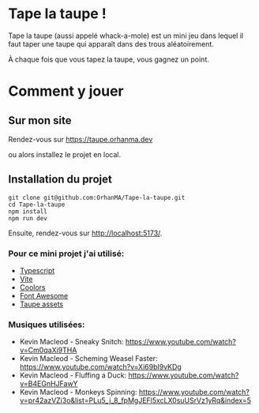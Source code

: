 # Tape la taupe !

Tape la taupe (aussi appelé whack-a-mole) est un mini jeu dans lequel il faut taper une taupe qui apparaît dans des trous aléatoirement.

À chaque fois que vous tapez la taupe, vous gagnez un point.

# Comment y jouer

## Sur mon site

Rendez-vous sur https://taupe.orhanma.dev

ou alors installez le projet en local.

## Installation du projet

```
git clone git@github.com:OrhanMA/Tape-la-taupe.git
cd Tape-la-taupe
npm install
npm run dev
```

Ensuite, rendez-vous sur [http://localhost:5173/](http://localhost:5173/).

### Pour ce mini projet j'ai utilisé:

- [Typescript](https://www.typescriptlang.org/)
- [Vite](https://vitejs.dev/)
- [Coolors](https://coolors.co/)
- [Font Awesome](https://fontawesome.com/icons)
- [Taupe assets](https://www.google.com/search?q=mole+assets+game&tbm=isch&ved=2ahUKEwiHuYKhlbCEAxWpa6QEHRlsCrEQ2-cCegQIABAA&oq=mole+assets+game&gs_lp=EgNpbWciEG1vbGUgYXNzZXRzIGdhbWVIsAhQgQRYmQdwAHgAkAEAmAFIoAG0AqoBATW4AQPIAQD4AQGKAgtnd3Mtd2l6LWltZ8ICBBAjGCfCAggQABgIGAcYHogGAQ&sclient=img&ei=_H3PZYfLCKnXkdUPmdipiAs&bih=904&biw=1680&rlz=1C5CHFA_enFR1063FR1063#imgrc=3lqVaOm5pkMFyM)

### Musiques utilisées:

- Kevin Macleod - Sneaky Snitch: https://www.youtube.com/watch?v=Cm0qaXi9THA
- Kevin Macleod - Scheming Weasel Faster: https://www.youtube.com/watch?v=Xi69bI9vKDg
- Kevin Macleod - Fluffing a Duck: https://www.youtube.com/watch?v=B4EGnHJFawY
- Kevin Macleod - Monkeys Spinning: https://www.youtube.com/watch?v=pr42azVZi3o&list=PLu5_j_8_fpMgJEFl5xcLX0suUSrVz1yRq&index=5
